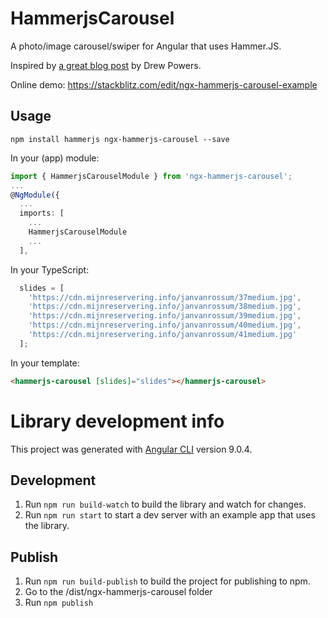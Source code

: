 # HammerjsCarousel

A photo/image carousel/swiper for Angular that uses Hammer.JS.

Inspired by [a great blog post](https://blog.envylabs.com/build-your-own-touch-slider-with-hammerjs-af99665d2869) by Drew Powers.

Online demo: https://stackblitz.com/edit/ngx-hammerjs-carousel-example

## Usage

`npm install hammerjs ngx-hammerjs-carousel --save`

In your (app) module:
```typescript
import { HammerjsCarouselModule } from 'ngx-hammerjs-carousel';
...
@NgModule({
  ...
  imports: [
    ...
    HammerjsCarouselModule
    ...
  ],
```

In your TypeScript:
```typescript
  slides = [
    'https://cdn.mijnreservering.info/janvanrossum/37medium.jpg',
    'https://cdn.mijnreservering.info/janvanrossum/38medium.jpg',
    'https://cdn.mijnreservering.info/janvanrossum/39medium.jpg',
    'https://cdn.mijnreservering.info/janvanrossum/40medium.jpg',
    'https://cdn.mijnreservering.info/janvanrossum/41medium.jpg'
  ];
```

In your template:
```html
<hammerjs-carousel [slides]="slides"></hammerjs-carousel>
```

# Library development info

This project was generated with [Angular CLI](https://github.com/angular/angular-cli) version 9.0.4.

## Development

1. Run `npm run build-watch` to build the library and watch for changes.
2. Run `npm run start` to start a dev server with an example app that uses the library.

## Publish

1. Run `npm run build-publish` to build the project for publishing to npm.
2. Go to the /dist/ngx-hammerjs-carousel folder
3. Run `npm publish`
